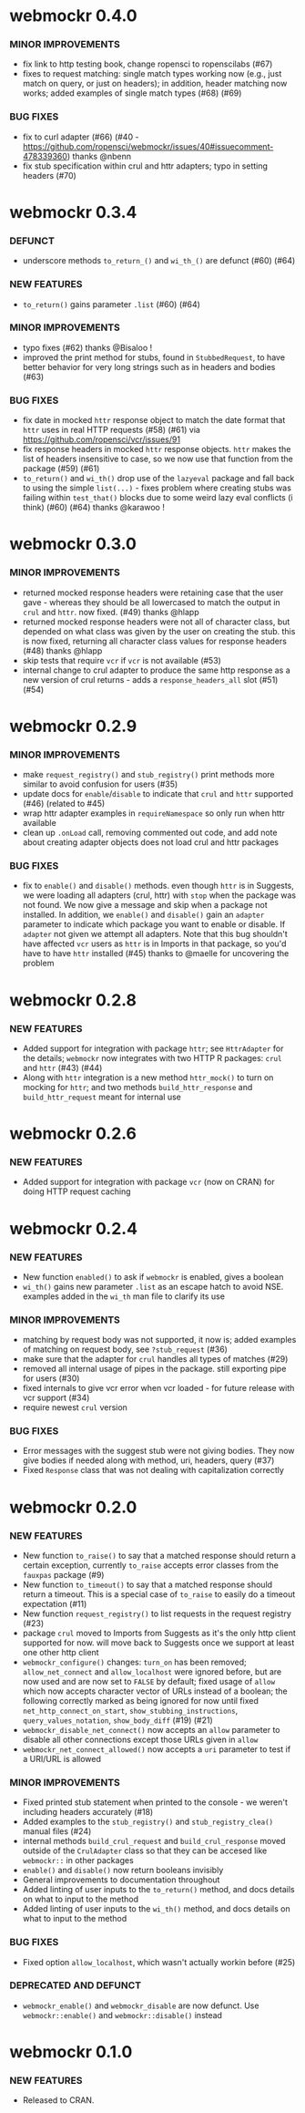 webmockr 0.4.0
==============

### MINOR IMPROVEMENTS

* fix link to http testing book, change ropensci to ropenscilabs (#67)
* fixes to request matching: single match types working now (e.g., just match on query, or just on headers); in addition, header matching now works; added examples of single match types (#68) (#69)

### BUG FIXES

* fix to curl adapter (#66) (#40 - https://github.com/ropensci/webmockr/issues/40#issuecomment-478339360) thanks @nbenn
* fix stub specification within crul and httr adapters; typo in setting headers (#70)


webmockr 0.3.4
==============

### DEFUNCT

* underscore methods `to_return_()` and `wi_th_()` are defunct (#60) (#64)

### NEW FEATURES

* `to_return()` gains parameter `.list` (#60) (#64)

### MINOR IMPROVEMENTS

* typo fixes (#62) thanks @Bisaloo !
* improved the print method for stubs, found in `StubbedRequest`, to have better behavior for very long strings such as in headers and bodies (#63)

### BUG FIXES

* fix date in mocked `httr` response object to match the date format that `httr` uses in real HTTP requests (#58) (#61) via <https://github.com/ropensci/vcr/issues/91>
* fix response headers in mocked `httr` response objects. `httr` makes the list of headers insensitive to case, so we now use that function from the package (#59) (#61)
* `to_return()` and `wi_th()` drop use of the `lazyeval` package and fall back to using the simple `list(...)` - fixes problem where creating stubs was failing within `test_that()` blocks due to some weird lazy eval conflicts (i think) (#60) (#64) thanks @karawoo !


webmockr 0.3.0
==============

### MINOR IMPROVEMENTS

* returned mocked response headers were retaining case that the user gave - whereas they should be all lowercased to match the output in `crul` and `httr`. now fixed. (#49) thanks @hlapp
* returned mocked response headers were not all of character class, but depended on what class was given by the user on creating the stub. this is now fixed, returning all character class values for response headers (#48) thanks @hlapp
* skip tests that require `vcr` if `vcr` is not available (#53)
* internal change to crul adapter to produce the same http response as a new version of crul returns - adds a `response_headers_all` slot  (#51) (#54)


webmockr 0.2.9
==============

### MINOR IMPROVEMENTS

* make `request_registry()` and `stub_registry()` print methods more similar to avoid confusion for users (#35)
* update docs for `enable`/`disable` to indicate that `crul` and `httr` supported (#46) (related to #45)
* wrap httr adapter examples in `requireNamespace` so only run when httr available
* clean up `.onLoad` call, removing commented out code, and add note about creating adapter objects does not load crul and httr packages

### BUG FIXES

* fix to `enable()` and `disable()` methods. even though `httr` is in Suggests, we were loading all adapters (crul, httr) with `stop` when the package was not found. We now give a message and skip when a package not installed. In addition, we `enable()` and `disable()` gain an `adapter` parameter to indicate which package you want to enable or disable. If `adapter` not given we attempt all adapters. Note that this bug shouldn't have affected `vcr` users as `httr` is in Imports in that package, so you'd have to have `httr` installed   (#45) thanks to @maelle for uncovering the problem


webmockr 0.2.8
==============

### NEW FEATURES

* Added support for integration with package `httr`; see `HttrAdapter` for the details; `webmockr` now integrates with two HTTP R packages: `crul` and `httr` (#43) (#44)
* Along with `httr` integration is a new method `httr_mock()` to turn on mocking for `httr`; and two methods `build_httr_response` and `build_httr_request` meant for internal use


webmockr 0.2.6
==============

### NEW FEATURES

* Added support for integration with package `vcr` (now on CRAN) for doing HTTP request caching


webmockr 0.2.4
==============

### NEW FEATURES

* New function `enabled()` to ask if `webmockr` is enabled, gives a
boolean
* `wi_th()` gains new parameter `.list` as an escape hatch to avoid
NSE. examples added in the `wi_th` man file to clarify its use

### MINOR IMPROVEMENTS

* matching by request body was not supported, it now is; added examples
of matching on request body, see `?stub_request`  (#36)
* make sure that the adapter for `crul` handles all types of matches (#29)
* removed all internal usage of pipes in the package. still exporting
pipe for users (#30)
* fixed internals to give vcr error when vcr loaded - for future release
with vcr support (#34)
* require newest `crul` version

### BUG FIXES

* Error messages with the suggest stub were not giving bodies. They 
now give bodies if needed along with method, uri, headers, query (#37)
* Fixed `Response` class that was not dealing with capitalization 
correctly


webmockr 0.2.0
==============

### NEW FEATURES

* New function `to_raise()` to say that a matched response should return a certain exception, currently `to_raise` accepts error classes from the `fauxpas` package (#9)
* New function `to_timeout()` to say that a matched response should return a timeout. This is a special case of `to_raise` to easily do a timeout expectation (#11)
* New function `request_registry()` to list requests in the request registry (#23)
* package `crul` moved to Imports from Suggests as it's the only http client supported for now. will move back to Suggests once we support at least one other http client
* `webmockr_configure()` changes: `turn_on` has been removed; `allow_net_connect` and `allow_localhost` were ignored before, but are now used and are now set to `FALSE` by default; fixed usage of `allow` which now accepts character vector of URLs instead of a boolean; the following correctly marked as being ignored for now until fixed `net_http_connect_on_start`, `show_stubbing_instructions`, `query_values_notation`, `show_body_diff` (#19) (#21)
* `webmockr_disable_net_connect()` now accepts an `allow` parameter to disable all other connections except those URLs given in `allow`
* `webmockr_net_connect_allowed()` now accepts a `uri` parameter to test if a URI/URL is allowed

### MINOR IMPROVEMENTS

* Fixed printed stub statement when printed to the console - we weren't including headers accurately (#18)
* Added examples to the `stub_registry()` and `stub_registry_clea()` manual files (#24)
* internal methods `build_crul_request` and `build_crul_response` moved outside of the `CrulAdapter` class so that they can be accesed like `webmockr::` in other packages
* `enable()` and `disable()` now return booleans invisibly
* General improvements to documentation throughout
* Added linting of user inputs to the `to_return()` method, and docs details on what to input to the method
* Added linting of user inputs to the `wi_th()` method, and docs details on what to input to the method

### BUG FIXES

* Fixed option `allow_localhost`, which wasn't actually workin before (#25)

### DEPRECATED AND DEFUNCT

* `webmockr_enable()` and `webmockr_disable` are now defunct. Use `webmockr::enable()` and `webmockr::disable()` instead



webmockr 0.1.0
==============

### NEW FEATURES

* Released to CRAN.
